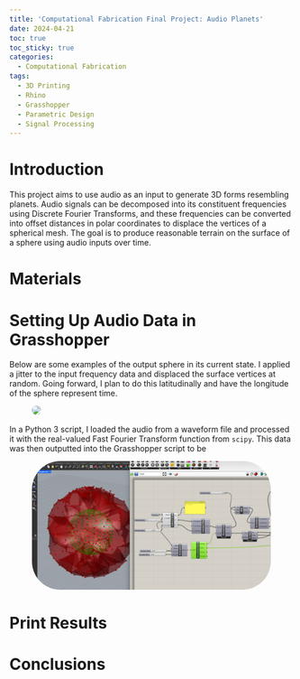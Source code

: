 ```yaml
---
title: 'Computational Fabrication Final Project: Audio Planets'
date: 2024-04-21
toc: true
toc_sticky: true
categories:
  - Computational Fabrication
tags:
  - 3D Printing
  - Rhino
  - Grasshopper
  - Parametric Design
  - Signal Processing
---
```


<style>
.gist-data{
    max-height:500px;
    overflow-y: visible;
}
</style>

<script type="text/javascript" async
	src="https://cdnjs.cloudflare.com/ajax/libs/mathjax/2.7.5/latest.js?config=TeX-MML-AM_CHTML">
</script>

# Introduction
This project aims to use audio as an input to generate 3D forms resembling planets. Audio signals can be decomposed into its constituent frequencies using Discrete Fourier Transforms, and these frequencies can be converted into offset distances in polar coordinates to displace the vertices of a spherical mesh. The goal is to produce reasonable terrain on the surface of a sphere using audio inputs over time.

# Materials

# Setting Up Audio Data in Grasshopper

Below are some examples of the output sphere in its current state. I applied a jitter to the input frequency data and displaced the surface vertices at random. Going forward, I plan to do this latitudinally and have the longitude of the sphere represent time.

<figure class="align-center">
  <img src="/assets/images/comp-fab-final/output.gif" style="background-color:white; border-radius:50px;">
</figure>

In a Python 3 script, I loaded the audio from a waveform file and processed it with the real-valued Fast Fourier Transform function from `scipy`. This data was then outputted into the Grasshopper script to be 

<figure class="align-center">
  <img src="/assets/images/comp-fab-final/FinalMidwayGrasshopper1.png" style="background-color:white; border-radius:50px;">
</figure>

# Print Results

# Conclusions
